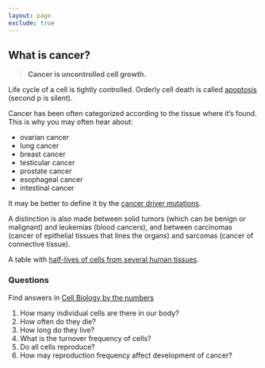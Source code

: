 ```yaml
---
layout: page
exclude: true
---
```


## What is cancer?

> **Cancer is uncontrolled cell growth.**

Life cycle of a cell is tightly controlled. Orderly cell death is called [apoptosis](apoptosis) (second p is silent).

Cancer has been often categorized according to the tissue where it’s found. This is why you may often hear about:
* ovarian cancer
* lung cancer
* breast cancer
* testicular cancer
* prostate cancer
* esophageal cancer
* intestinal cancer

It may be better to define it by the [cancer driver mutations](mutations.md).

A distinction is also made between solid tumors (which can be benign or malignant) and leukemias (blood cancers), and between carcinomas (cancer of epithelial tissues that lines the organs) and sarcomas (cancer of connective tissue).

A table with [half-lives of cells from several human tissues](http://book.bionumbers.org/wp-content/uploads/2014/08/490-t1-CellsBodyReplacementRate-16.png).

### Questions
Find answers in [Cell Biology by the numbers](http://book.bionumbers.org)

1. How many individual cells are there in our body?
2. How often do they die?
3. How long do they live?
4. What is the turnover frequency of cells?
5. Do all cells reproduce?
6. How may reproduction frequency affect development of cancer?
